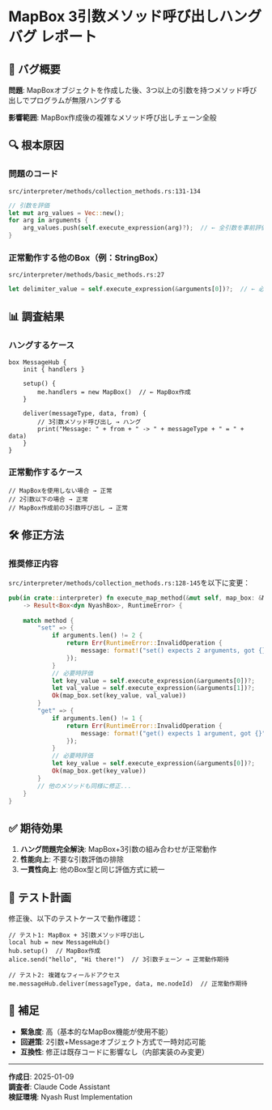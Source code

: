 # MapBox 3引数メソッド呼び出しハングバグ レポート

## 🐛 バグ概要

**問題**: MapBoxオブジェクトを作成した後、3つ以上の引数を持つメソッド呼び出しでプログラムが無限ハングする

**影響範囲**: MapBox作成後の複雑なメソッド呼び出しチェーン全般

## 🔍 根本原因

### 問題のコード
`src/interpreter/methods/collection_methods.rs:131-134`

```rust
// 引数を評価
let mut arg_values = Vec::new();
for arg in arguments {
    arg_values.push(self.execute_expression(arg)?);  // ← 全引数を事前評価
}
```

### 正常動作する他のBox（例：StringBox）
`src/interpreter/methods/basic_methods.rs:27`

```rust
let delimiter_value = self.execute_expression(&arguments[0])?;  // ← 必要時に1つずつ評価
```

## 📊 調査結果

### ハングするケース
```nyash
box MessageHub {
    init { handlers }
    
    setup() {
        me.handlers = new MapBox()  // ← MapBox作成
    }
    
    deliver(messageType, data, from) {
        // 3引数メソッド呼び出し → ハング
        print("Message: " + from + " -> " + messageType + " = " + data)
    }
}
```

### 正常動作するケース
```nyash
// MapBoxを使用しない場合 → 正常
// 2引数以下の場合 → 正常  
// MapBox作成前の3引数呼び出し → 正常
```

## 🛠️ 修正方法

### 推奨修正内容
`src/interpreter/methods/collection_methods.rs:128-145`を以下に変更：

```rust
pub(in crate::interpreter) fn execute_map_method(&mut self, map_box: &MapBox, method: &str, arguments: &[ASTNode]) 
    -> Result<Box<dyn NyashBox>, RuntimeError> {
    
    match method {
        "set" => {
            if arguments.len() != 2 {
                return Err(RuntimeError::InvalidOperation {
                    message: format!("set() expects 2 arguments, got {}", arguments.len()),
                });
            }
            // 必要時評価
            let key_value = self.execute_expression(&arguments[0])?;
            let val_value = self.execute_expression(&arguments[1])?;
            Ok(map_box.set(key_value, val_value))
        }
        "get" => {
            if arguments.len() != 1 {
                return Err(RuntimeError::InvalidOperation {
                    message: format!("get() expects 1 argument, got {}", arguments.len()),
                });
            }
            // 必要時評価
            let key_value = self.execute_expression(&arguments[0])?;
            Ok(map_box.get(key_value))
        }
        // 他のメソッドも同様に修正...
    }
}
```

## ✅ 期待効果

1. **ハング問題完全解決**: MapBox+3引数の組み合わせが正常動作
2. **性能向上**: 不要な引数評価の排除  
3. **一貫性向上**: 他のBox型と同じ評価方式に統一

## 🧪 テスト計画

修正後、以下のテストケースで動作確認：

```nyash
// テスト1: MapBox + 3引数メソッド呼び出し
local hub = new MessageHub()
hub.setup()  // MapBox作成
alice.send("hello", "Hi there!")  // 3引数チェーン → 正常動作期待

// テスト2: 複雑なフィールドアクセス
me.messageHub.deliver(messageType, data, me.nodeId)  // 正常動作期待
```

## 📝 補足

- **緊急度**: 高（基本的なMapBox機能が使用不能）
- **回避策**: 2引数+Messageオブジェクト方式で一時対応可能
- **互換性**: 修正は既存コードに影響なし（内部実装のみ変更）

---

**作成日**: 2025-01-09  
**調査者**: Claude Code Assistant  
**検証環境**: Nyash Rust Implementation